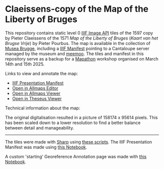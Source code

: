 # Claeissens-copy of the Map of the Liberty of Bruges

This repository contains static level 0 [IIIF Image API](https://iiif.io/api/image/2.0/) tiles of the 1597 copy by Pieter Claeissens of the 1571 *Map of the Liberty of Bruges* (*Kaart van het Brugse Vrije*) by Pieter Pourbus. The map is available in the collection of [Musea Brugge](https://collectie.museabrugge.be/collection/work/id/0000_GRO0438_I), including a [IIIF Manifest](https://dam.museabrugge.be/iiif/3/18761/manifest.json) pointing to a Cantaloupe server managed by the museum and [meemoo](https://meemoo.be/). The tiles and manifest in this repository serve as a backup for a [Mapathon](https://mappingpourbus.ugent.be/) workshop organised on March 14th and 15th 2025.

Links to view and annotate the map:

- [IIIF Presentation Manifest](https://manuelclaeysbouuaert.be/claeissens/manifest.json)
- [Open in Allmaps Editor](https://editor.allmaps.org/#/collection?url=https://manuelclaeysbouuaert.be/claeissens/manifest.json)
- [Open in Allmaps Viewer](https://viewer.allmaps.org/?url=https://manuelclaeysbouuaert.be/claeissens/manifest.json)
- [Open in Theseus Viewer](https://theseus-viewer.netlify.app/?iiif-content=https://manuelclaeysbouuaert.be/claeissens/manifest.json)

Technical information about the map:

The original digitalisation resulted in a picture of 158174 x 95614 pixels. This has been scaled down to a lower resolution to find a better balance between detail and manageability.

---

The tiles were made with [Sharp](https://sharp.pixelplumbing.com/) using [these scripts](https://github.com/sammeltassen/iiif-tiler). The IIIF Presentation Manifest was made using [this Notebook](https://observablehq.com/d/46eb57ecfeded102).

A custom 'starting' Georeference Annotation page was made with [this Notebook](https://observablehq.com/d/b7ae55c7ab37313b).